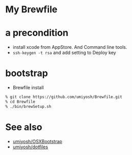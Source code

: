 # My Brewfile

# a precondition

* install xcode from AppStore. And Command line tools.
* <code>ssh-keygen -t rsa</code> and add setting to Deploy key

# bootstrap

* Brewfile install

~~~ bash
% git clone https://github.com/umiyosh/Brewfile.git
% cd Brewfile
% ./bin/brewSetup.sh
~~~

# See also

* [umiyosh/OSXBootstrap](https://github.com/umiyosh/OSXBootstrap)
* [umiyosh/dotfiles](https://github.com/umiyosh/dotfiles)

